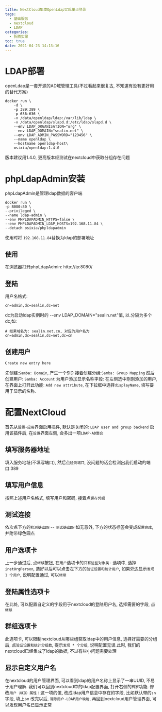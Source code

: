 ```yaml
---
title: NextCloud集成OpenLdap实现单点登录
tags:
  - 基础服务
  - nextcloud
  - LDAP
categories:
  - 折腾实录
toc: true
date: 2021-04-23 14:13:16
---
```


# LDAP部署

openLdap是一套开源的AD域管理工具(不过看起来很复古, 不知道有没有更好用的替代方案)

```
docker run \
    -d \
    -p 389:389 \
    -p 636:636 \
    -v /data/openldap/ldap:/var/lib/ldap \
    -v /data/openldap/slapd.d:/etc/ldap/slapd.d \
    --env LDAP_ORGANISATION="org" \
    --env LDAP_DOMAIN="sealin.net" \
    --env LDAP_ADMIN_PASSWORD="123456" \
    --name openldap \
    --hostname openldap-host\
    osixia/openldap:1.4.0
```

版本建议用1.4.0, 更高版本经测试在nextcloud中获取分组存在问题

# phpLdapAdmin安装

phpLdapAdmin是管理ldap数据的客户端

```
docker run \
-p 8080:80 \
--privileged \
--name ldap-admin \
--env PHPLDAPADMIN_HTTPS=false \
--env PHPLDAPADMIN_LDAP_HOSTS=192.168.11.84 \
--detach osixia/phpldapadmin
```

使用时将 `192.168.11.84`替换为ldap的部署地址

## 使用

在浏览器打开phpLdapAdmin: http://ip:8080/

## 登陆

用户名格式:

```
cn=admin,dc=sealin,dc=net
```

dc为启动ldap实例时的 --env LDAP_DOMAIN="sealin.net"值, 以.分隔为多个dc,如:

```
# 如果域名为: sealin.net.cn, 对应的用户名为
cn=admin,dc=sealin,dc=net,dc=cn
```

## 创建用户

`Create new entry here`

先创建:`Samba: Domain`, 产生一个SID
接着创建分组:`Samba: Group Mapping`
然后创建用户: `Samba: Account`
为用户添加显示名称字段:
在左侧选中刚刚添加的用户, 在界面上打开此功能: `Add new attribute`, 在下拉框中选择`displayName`, 填写要用于显示的名称.

# 配置NextCloud

首先从`设置-应用`界面启用插件, 默认是关闭的:
`LDAP user and group backend`
启用该插件后, 在`设置`界面左侧, 会多出一项`LDAP-AD整合`

## 填写服务器地址

填入服务地址(不填写端口), 然后点`检测端口`, 没问题的话会检测出我们启动的端口:389

## 填写用户信息

按照上述用户名格式, 填写用户和密码, 接着点`保存凭据`

## 测试连接

依次点下方的`检测基础DN` -- `测试基础DN`
如无意外, 下方的状态标签会变成`配置完成`, 并附带绿色圆点

## 用户选项卡

上一步通过后, 点`继续`按钮, 在`用户`选项卡的`只有这些对象类：`选项中, 选择`inetOrgPerson`, 选好以后可以点击左下方的`验证设置和统计用户`, 如果旁边显示`发现 1 个用户`, 说明配置通过, 可以`继续`

## 登陆属性选项卡

在此处, 可以配置自定义的字段用于nextcloud的登陆用户名, 选择需要的字段, 点`继续`

## 群组选项卡

此选项卡, 可以限制nextcloud从哪些组获取ldap中的用户信息, 选择好需要的分组后, 点`验证设置和统计分组数`, 提示`发现 * 个分组`, 说明配置无误.此时, 我们的nextcloud已经集成了ldap的数据, 不过有些小问题需要处理

## 显示自定义用户名

在nextcloud的用户管理界面, 可以看到ldap的用户名称上显示了一串UUID, 不易于用户理解.
我们可以回到nextcloud中的ldap配置界面, 打开右侧的`砖家`功能.
修改`用户 UUID 属性：`这一项的值, 改成ldap用户信息中存在的字段, 比如默认带的`sn`字段, 填上sn
改完以后, `清除用户-LDAP用户映射`, 再回到nextcloud用户管理界面, 可以发现用户名已显示正常


